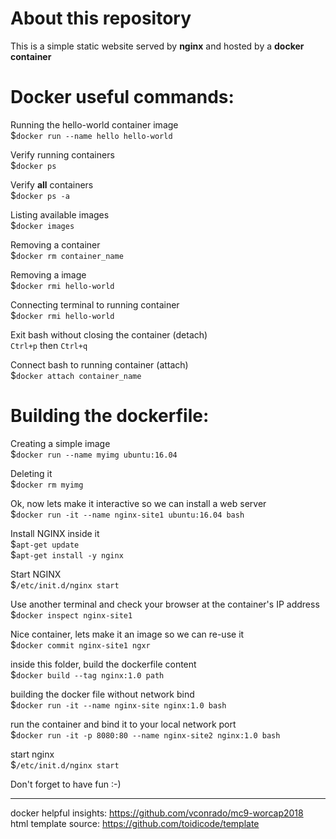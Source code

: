 # About this repository
This is a simple static website served by **nginx** and hosted by a **docker container** </br>

# Docker useful commands:
Running the hello-world container image </br>
$`docker run --name hello hello-world` </br>

Verify running containers </br>
$`docker ps` </br>

Verify **all** containers </br>
$`docker ps -a` </br>

Listing available images </br>
$`docker images` </br>

Removing a container </br>
$`docker rm container_name` </br>

Removing a image </br>
$`docker rmi hello-world` </br>

Connecting terminal to running container </br>
$`docker rmi hello-world` </br>

Exit bash without closing the container (detach) </br>
`Ctrl+p` then `Ctrl+q` </br>

Connect bash to running container (attach) </br>
$`docker attach container_name` </br>

# Building the dockerfile:
Creating a simple image </br>
$`docker run --name myimg ubuntu:16.04` </br>

Deleting it </br>
$`docker rm myimg` </br>

Ok, now lets make it interactive so we can install a web server </br>
$`docker run -it --name nginx-site1 ubuntu:16.04 bash` </br>

Install NGINX inside it </br>
$`apt-get update` </br>
$`apt-get install -y nginx` </br>

Start NGINX </br>
$`/etc/init.d/nginx start` </br>

Use another terminal and check your browser at the container's IP address </br>
$`docker inspect nginx-site1` </br>

Nice container, lets make it an image so we can re-use it </br>
$`docker commit nginx-site1 ngxr` </br>

inside this folder, build the dockerfile content </br>
$`docker build --tag nginx:1.0 path` </br>

building the docker file without network bind </br>
$`docker run -it --name nginx-site nginx:1.0 bash` </br>

run the container and bind it to your local network port </br>
$`docker run -it -p 8080:80 --name nginx-site2 nginx:1.0 bash` </br>

start nginx </br>
$`/etc/init.d/nginx start` </br>

Don't forget to have fun :-)

---

docker helpful insights: https://github.com/vconrado/mc9-worcap2018 </br>
html template source: https://github.com/toidicode/template

